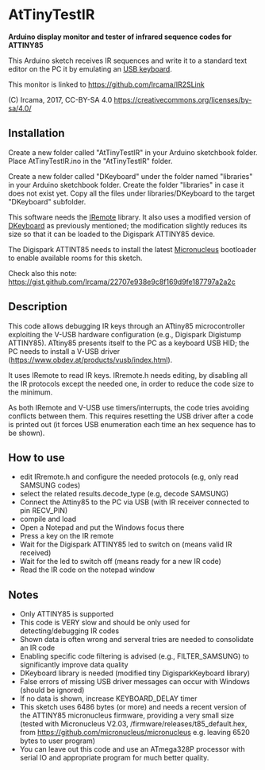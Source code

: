 # AtTinyTestIR
**Arduino display monitor and tester of infrared sequence codes for ATTINY85**

This Arduino sketch receives IR sequences and write it to a standard text editor on the PC it by emulating an [USB keyboard](https://digistump.com/wiki/digispark/tutorials/digikeyboard).

This monitor is linked to https://github.com/Ircama/IR2SLink

(C) Ircama, 2017, CC-BY-SA 4.0
https://creativecommons.org/licenses/by-sa/4.0/

## Installation
Create a new folder called "AtTinyTestIR" in your Arduino sketchbook folder.
Place AtTinyTestIR.ino in the "AtTinyTestIR" folder.

Create a new folder called "DKeyboard" under the folder named "libraries" in your Arduino sketchbook folder.
Create the folder "libraries" in case it does not exist yet. Copy all the files under libraries/DKeyboard
to the target "DKeyboard" subfolder.

This software needs the [IRemote](https://github.com/z3t0/Arduino-IRremote) library. It also uses a modified version of [DKeyboard](https://github.com/digistump/DigistumpArduino/tree/master/digistump-avr/libraries/DigisparkKeyboard) as previously mentioned; the modification slightly reduces its size so that it can be loaded to the Digispark ATTINY85 device.

The Digispark ATTINT85 needs to install the latest [Micronucleus](https://github.com/micronucleus/micronucleus) bootloader to enable available rooms for this sketch.

Check also this note: https://gist.github.com/Ircama/22707e938e9c8f169d9fe187797a2a2c

## Description
This code allows debugging IR keys through an ATtiny85 microcontroller exploiting the
V-USB hardware configuration (e.g., Digispark Digistump ATTINY85). ATtiny85 presents
itself to the PC as a keyboard USB HID; the PC needs to install a V-USB driver
(https://www.obdev.at/products/vusb/index.html).

It uses IRemote to read IR keys. IRremote.h needs editing, by  disabling all the IR
protocols except the needed one, in order to reduce the code size to the minimum.

As both IRemote and V-USB use timers/interrupts, the code tries avoiding conflicts
between them. This requires resetting the USB driver after a code is printed out
(it forces USB enumeration each time an hex sequence has to be shown).
 
## How to use
- edit IRremote.h and configure the needed protocols (e.g, only read SAMSUNG codes)
- select the related results.decode_type (e.g, decode SAMSUNG)
- Connect the Attiny85 to the PC via USB (with IR receiver connected to pin RECV_PIN)
- compile and load
- Open a Notepad and put the Windows focus there
- Press a key on the IR remote
- Wait for the Digispark ATTINY85 led to switch on (means valid IR received)
- Wait for the led to switch off (means ready for a new IR code)
- Read the IR code on the notepad window

## Notes
 - Only ATTINY85 is supported
 - This code is VERY slow and should be only used for detecting/debugging IR codes
 - Shown data is often wrong and serveral tries are needed to consolidate an IR code
 - Enabling specific code filtering is advised (e.g., FILTER_SAMSUNG) to significantly
   improve data quality
 - DKeyboard library is needed (modified tiny DigisparkKeyboard library)
 - False errors of missing USB driver messages can occur with Windows (should be ignored)
 - If no data is shown, increase KEYBOARD_DELAY timer
 - This sketch uses 6486 bytes (or more) and needs a recent version of the ATTINY85
   micronucleus firmware, providing a very small size (tested with Micronucleus V2.03,
   /firmware/releases/t85_default.hex,
   from https://github.com/micronucleus/micronucleus  e.g. leaving 6520 bytes to user
   program)
 - You can leave out this code and use an ATmega328P processor with serial IO and
   appropriate program for much better quality.
